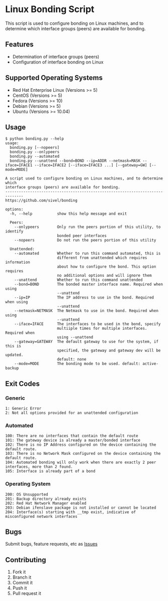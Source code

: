 Linux Bonding Script
====================

This script is used to configure bonding on Linux machines, and to determine which interface groups (peers) are available for bonding.

Features
--------

* Determination of interface groups (peers)
* Configuration of interface bonding on Linux

Supported Operating Systems
---------------------------

* Red Hat Enterprise Linux (Versions >= 5)
* CentOS (Versions >= 5)
* Fedora (Versions >= 10)
* Debian (Versions >= 5)
* Ubuntu (Versions >= 10.04)

Usage
-----

    $ python bonding.py --help
    usage: 
      bonding.py [--nopeers]
      bonding.py --onlypeers
      bonding.py --automated
      bonding.py --unattend --bond=BOND --ip=ADDR --netmask=MASK --iface=IFACE1 --iface=IFACE2 [--iface=IFACE3 ...] [--gateway=GW] [--mode=MODE]
    
    A script used to configure bonding on Linux machines, and to determine which
    interface groups (peers) are available for bonding.
    ------------------------------------------------------------------------------
    https://github.com/sivel/bonding
    
    options:
      -h, --help           show this help message and exit
    
      Peers:
        --onlypeers        Only run the peers portion of this utility, to identify
                           bonded peer interfaces
        --nopeers          Do not run the peers portion of this utility
    
      Unattended:
        --automated        Whether to run this command automated, this is
                           different from unattended which requires information
                           about how to configure the bond. This option requires
                           no additional options and will ignore them
        --unattend         Whether to run this command unattended
        --bond=BOND        The bonded master interface name. Required when using
                           --unattend
        --ip=IP            The IP address to use in the bond. Required when using
                           --unattend
        --netmask=NETMASK  The Netmask to use in the bond. Required when using
                           --unattend
        --iface=IFACE      The interfaces to be used in the bond, specify
                           multiiple times for multiple interfaces. Required when
                           using --unattend
        --gateway=GATEWAY  The default gateway to use for the system, if this is
                           specified, the gateway and gateway dev will be updated.
                           default: none
        --mode=MODE        The bonding mode to be used. default: active-backup

Exit Codes
----------

### Generic

    1: Generic Error
    2: Not all options provided for an unattended configuration

### Automated

    100: There are no interfaces that contain the default route
    101: The gateway device is already a master/bonded interface
    102: There is no IP Address configured on the device containing the default route.
    103: There is no Network Mask configured on the device containing the default route.
    104: Automated bonding will only work when there are exactly 2 peer interfaces, more than 2 found.
    105: Interface is already part of a bond

### Operating System

    200: OS Unsupported
    201: Backup directory already exists
    202: Red Hat Network Manager enabled
    203: Debian ifenslave package is not installed or cannot be located
    204: Interface(s) starting with __tmp exist, indicative of misconfigured network interfaces

Bugs
----

Submit bugs, feature requests, etc as [Issues][1]

Contributing
------------

1. Fork it
2. Branch it
3. Commit it
4. Push it
5. Pull request it

[1]: https://github.com/sivel/bonding/issues